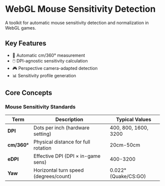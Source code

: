 # WebGL Mouse Sensitivity Detection

A toolkit for automatic mouse sensitivity detection and normalization in WebGL games.

## Key Features

- 🎯 Automatic cm/360° measurement
- 🖱️ DPI-agnostic sensitivity calculation
- 🎮 Perspective camera-adapted detection
- 📊 Sensitivity profile generation

## Core Concepts

### Mouse Sensitivity Standards

| Term         | Description                          | Typical Values       |
|--------------|--------------------------------------|----------------------|
| **DPI**      | Dots per inch (hardware setting)     | 400, 800, 1600, 3200|
| **cm/360°**  | Physical distance for full rotation  | 20cm-50cm            |
| **eDPI**     | Effective DPI (DPI × in-game sens)   | 400-3200             |
| **Yaw**      | Horizontal turn speed (degrees/count)| 0.022° (Quake/CS:GO) |


